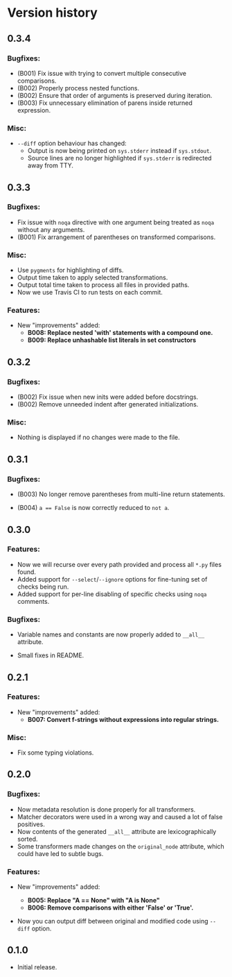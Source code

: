 # Version history

## 0.3.4

### Bugfixes:

* (B001) Fix issue with trying to convert multiple consecutive comparisons.
* (B002) Properly process nested functions.
* (B002) Ensure that order of arguments is preserved during iteration.
* (B003) Fix unnecessary elimination of parens inside returned expression.

### Misc:

* `--diff` option behaviour has changed:
  * Output is now being printed on `sys.stderr` instead if `sys.stdout`.
  * Source lines are no longer highlighted if `sys.stderr` is redirected away from TTY.



## 0.3.3

### Bugfixes:

* Fix issue with `noqa` directive with one argument being treated as `noqa` without any arguments.
* (B001) Fix arrangement of parentheses on transformed comparisons. 

### Misc:

* Use `pygments` for highlighting of diffs.
* Output time taken to apply selected transformations.
* Output total time taken to process all files in provided paths.
* Now we use Travis CI to run tests on each commit.

### Features:

* New "improvements" added:
  * **B008: Replace nested 'with' statements with a compound one.**
  * **B009: Replace unhashable list literals in set constructors**

## 0.3.2

### Bugfixes:

* (B002) Fix issue when new inits were added before docstrings.
* (B002) Remove unneeded indent after generated initializations.

### Misc:

* Nothing is displayed if no changes were made to the file.



## 0.3.1

### Bugfixes:

* (B003) No longer remove parentheses from multi-line return statements.

* (B004) `a == False` is now correctly reduced to `not a`.

  

## 0.3.0

### Features:

* Now we will recurse over every path provided and process all `*.py` files found.
* Added support for `--select`/`--ignore` options for fine-tuning set of checks being run.
* Added support for per-line disabling of specific checks using `noqa` comments.

### Bugfixes:

* Variable names and constants are now properly added to `__all__` attribute.

* Small fixes in README.

  

## 0.2.1

### Features:

* New "improvements" added:
  * **B007: Convert f-strings without expressions into regular strings.**

### Misc:

* Fix some typing violations.

  

## 0.2.0

### Bugfixes:

* Now metadata resolution is done properly for all transformers.
* Matcher decorators were used in a wrong way and caused a lot of false positives.
* Now contents of the generated `__all__` attribute are lexicographically sorted.
* Some transformers made changes on the `original_node` attribute, which could have led to subtle bugs.

### Features:

* New "improvements" added:
  * **B005: Replace "A == None" with "A is None"**
  * **B006: Remove comparisons with either 'False' or 'True'.**
  
* Now you can output diff between original and modified code using `--diff` option.

  

## 0.1.0

- Initial release.